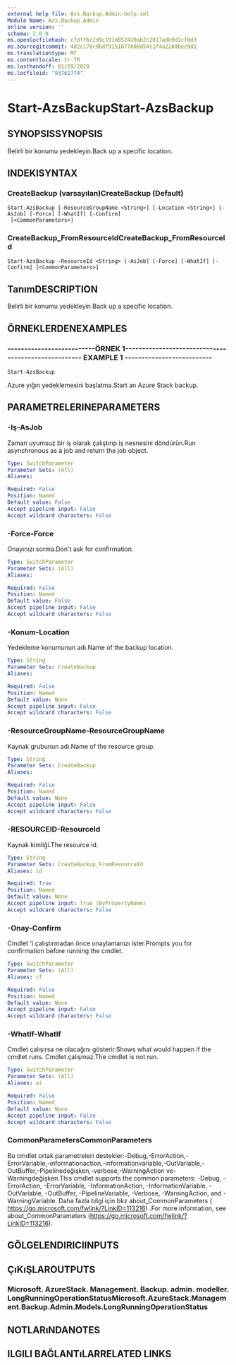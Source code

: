 ```yaml
---
external help file: Azs.Backup.Admin-help.xml
Module Name: Azs.Backup.Admin
online version: ''
schema: 2.0.0
ms.openlocfilehash: c7dff6c2d9c191d852420ab2c2017a0b9d1cf8d3
ms.sourcegitcommit: 4d2c178cd6df9151877b08d54c1f4a228dbec9d1
ms.translationtype: MT
ms.contentlocale: tr-TR
ms.lasthandoff: 01/29/2020
ms.locfileid: "93761774"
---
```

# <span data-ttu-id="90e95-101">Start-AzsBackup</span><span class="sxs-lookup"><span data-stu-id="90e95-101">Start-AzsBackup</span></span>

## <span data-ttu-id="90e95-102">SYNOPSIS</span><span class="sxs-lookup"><span data-stu-id="90e95-102">SYNOPSIS</span></span>
<span data-ttu-id="90e95-103">Belirli bir konumu yedekleyin.</span><span class="sxs-lookup"><span data-stu-id="90e95-103">Back up a specific location.</span></span>

## <span data-ttu-id="90e95-104">INDEKI</span><span class="sxs-lookup"><span data-stu-id="90e95-104">SYNTAX</span></span>

### <span data-ttu-id="90e95-105">CreateBackup (varsayılan)</span><span class="sxs-lookup"><span data-stu-id="90e95-105">CreateBackup (Default)</span></span>
```
Start-AzsBackup [-ResourceGroupName <String>] [-Location <String>] [-AsJob] [-Force] [-WhatIf] [-Confirm]
 [<CommonParameters>]
```

### <span data-ttu-id="90e95-106">CreateBackup_FromResourceId</span><span class="sxs-lookup"><span data-stu-id="90e95-106">CreateBackup_FromResourceId</span></span>
```
Start-AzsBackup -ResourceId <String> [-AsJob] [-Force] [-WhatIf] [-Confirm] [<CommonParameters>]
```

## <span data-ttu-id="90e95-107">Tanım</span><span class="sxs-lookup"><span data-stu-id="90e95-107">DESCRIPTION</span></span>
<span data-ttu-id="90e95-108">Belirli bir konumu yedekleyin.</span><span class="sxs-lookup"><span data-stu-id="90e95-108">Back up a specific location.</span></span>

## <span data-ttu-id="90e95-109">ÖRNEKLERDEN</span><span class="sxs-lookup"><span data-stu-id="90e95-109">EXAMPLES</span></span>

### <span data-ttu-id="90e95-110">--------------------------ÖRNEK 1--------------------------</span><span class="sxs-lookup"><span data-stu-id="90e95-110">-------------------------- EXAMPLE 1 --------------------------</span></span>
```
Start-AzsBackup
```

<span data-ttu-id="90e95-111">Azure yığın yedeklemesini başlatma.</span><span class="sxs-lookup"><span data-stu-id="90e95-111">Start an Azure Stack backup.</span></span>

## <span data-ttu-id="90e95-112">PARAMETRELERINE</span><span class="sxs-lookup"><span data-stu-id="90e95-112">PARAMETERS</span></span>

### <span data-ttu-id="90e95-113">-Iş</span><span class="sxs-lookup"><span data-stu-id="90e95-113">-AsJob</span></span>
<span data-ttu-id="90e95-114">Zaman uyumsuz bir iş olarak çalıştırıp iş nesnesini döndürün.</span><span class="sxs-lookup"><span data-stu-id="90e95-114">Run asynchronous as a job and return the job object.</span></span>

```yaml
Type: SwitchParameter
Parameter Sets: (All)
Aliases: 

Required: False
Position: Named
Default value: False
Accept pipeline input: False
Accept wildcard characters: False
```

### <span data-ttu-id="90e95-115">-Force</span><span class="sxs-lookup"><span data-stu-id="90e95-115">-Force</span></span>
<span data-ttu-id="90e95-116">Onayınızı sorma.</span><span class="sxs-lookup"><span data-stu-id="90e95-116">Don't ask for confirmation.</span></span>

```yaml
Type: SwitchParameter
Parameter Sets: (All)
Aliases: 

Required: False
Position: Named
Default value: False
Accept pipeline input: False
Accept wildcard characters: False
```

### <span data-ttu-id="90e95-117">-Konum</span><span class="sxs-lookup"><span data-stu-id="90e95-117">-Location</span></span>
<span data-ttu-id="90e95-118">Yedekleme konumunun adı.</span><span class="sxs-lookup"><span data-stu-id="90e95-118">Name of the backup location.</span></span>

```yaml
Type: String
Parameter Sets: CreateBackup
Aliases: 

Required: False
Position: Named
Default value: None
Accept pipeline input: False
Accept wildcard characters: False
```

### <span data-ttu-id="90e95-119">-ResourceGroupName</span><span class="sxs-lookup"><span data-stu-id="90e95-119">-ResourceGroupName</span></span>
<span data-ttu-id="90e95-120">Kaynak grubunun adı.</span><span class="sxs-lookup"><span data-stu-id="90e95-120">Name of the resource group.</span></span>

```yaml
Type: String
Parameter Sets: CreateBackup
Aliases: 

Required: False
Position: Named
Default value: None
Accept pipeline input: False
Accept wildcard characters: False
```

### <span data-ttu-id="90e95-121">-RESOURCEID</span><span class="sxs-lookup"><span data-stu-id="90e95-121">-ResourceId</span></span>
<span data-ttu-id="90e95-122">Kaynak kimliği.</span><span class="sxs-lookup"><span data-stu-id="90e95-122">The resource id.</span></span>

```yaml
Type: String
Parameter Sets: CreateBackup_FromResourceId
Aliases: id

Required: True
Position: Named
Default value: None
Accept pipeline input: True (ByPropertyName)
Accept wildcard characters: False
```

### <span data-ttu-id="90e95-123">-Onay</span><span class="sxs-lookup"><span data-stu-id="90e95-123">-Confirm</span></span>
<span data-ttu-id="90e95-124">Cmdlet 'i çalıştırmadan önce onaylamanızı ister.</span><span class="sxs-lookup"><span data-stu-id="90e95-124">Prompts you for confirmation before running the cmdlet.</span></span>

```yaml
Type: SwitchParameter
Parameter Sets: (All)
Aliases: cf

Required: False
Position: Named
Default value: None
Accept pipeline input: False
Accept wildcard characters: False
```

### <span data-ttu-id="90e95-125">-WhatIf</span><span class="sxs-lookup"><span data-stu-id="90e95-125">-WhatIf</span></span>
<span data-ttu-id="90e95-126">Cmdlet çalışırsa ne olacağını gösterir.</span><span class="sxs-lookup"><span data-stu-id="90e95-126">Shows what would happen if the cmdlet runs.</span></span>
<span data-ttu-id="90e95-127">Cmdlet çalışmaz.</span><span class="sxs-lookup"><span data-stu-id="90e95-127">The cmdlet is not run.</span></span>

```yaml
Type: SwitchParameter
Parameter Sets: (All)
Aliases: wi

Required: False
Position: Named
Default value: None
Accept pipeline input: False
Accept wildcard characters: False
```

### <span data-ttu-id="90e95-128">CommonParameters</span><span class="sxs-lookup"><span data-stu-id="90e95-128">CommonParameters</span></span>
<span data-ttu-id="90e95-129">Bu cmdlet ortak parametreleri destekler:-Debug,-ErrorAction,-ErrorVariable,-ınformationaction,-ınformationvariable,-OutVariable,-OutBuffer,-Pipelinedeğişken,-verbose,-WarningAction ve-Warningdeğişken.</span><span class="sxs-lookup"><span data-stu-id="90e95-129">This cmdlet supports the common parameters: -Debug, -ErrorAction, -ErrorVariable, -InformationAction, -InformationVariable, -OutVariable, -OutBuffer, -PipelineVariable, -Verbose, -WarningAction, and -WarningVariable.</span></span> <span data-ttu-id="90e95-130">Daha fazla bilgi için bkz about_CommonParameters ( https://go.microsoft.com/fwlink/?LinkID=113216) .</span><span class="sxs-lookup"><span data-stu-id="90e95-130">For more information, see about_CommonParameters (https://go.microsoft.com/fwlink/?LinkID=113216).</span></span>

## <span data-ttu-id="90e95-131">GÖLGELENDIRICI</span><span class="sxs-lookup"><span data-stu-id="90e95-131">INPUTS</span></span>

## <span data-ttu-id="90e95-132">ÇıKıŞLAR</span><span class="sxs-lookup"><span data-stu-id="90e95-132">OUTPUTS</span></span>

### <span data-ttu-id="90e95-133">Microsoft. AzureStack. Management. Backup. admin. modeller. LongRunningOperationStatus</span><span class="sxs-lookup"><span data-stu-id="90e95-133">Microsoft.AzureStack.Management.Backup.Admin.Models.LongRunningOperationStatus</span></span>

## <span data-ttu-id="90e95-134">NOTLARıNDA</span><span class="sxs-lookup"><span data-stu-id="90e95-134">NOTES</span></span>

## <span data-ttu-id="90e95-135">ILGILI BAĞLANTıLAR</span><span class="sxs-lookup"><span data-stu-id="90e95-135">RELATED LINKS</span></span>

